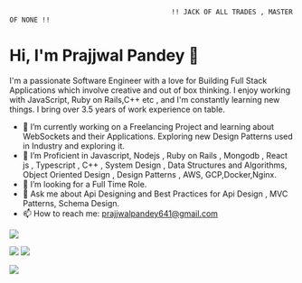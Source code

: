 
                                            !! JACK OF ALL TRADES , MASTER OF NONE !!

  

# Hi, I'm Prajjwal Pandey 👋

I'm a passionate Software Engineer with a love for Building Full Stack Applications which involve creative and out of box thinking. I enjoy working with JavaScript, Ruby on Rails,C++ etc , and I'm constantly learning new things.
I bring over 3.5 years of work experience on table.

- 🔭 I’m currently working on a Freelancing Project and  learning about WebSockets and their Applications.  Exploring new Design Patterns used in Industry and exploring it.
- 🌱 I’m Proficient in Javascript, Nodejs , Ruby on Rails , Mongodb , React js , Typescript , C++ , System Design , Data Structures and Algorithms, Object Oriented Design , Design Patterns , AWS, GCP,Docker,Nginx.
- 🤔 I’m looking for a Full Time Role.
- 💬 Ask me about  Api Designing and Best Practices for Api Design , MVC Patterns, Schema Design.
- 📫 How to reach me: prajjwalpandey641@gmail.com


 ![](http://github-profile-summary-cards.vercel.app/api/cards/profile-details?username=pp641&theme=moltack)

 

![](http://github-profile-summary-cards.vercel.app/api/cards/stats?username=pp641&theme=moltack)                    ![](http://github-profile-summary-cards.vercel.app/api/cards/productive-time?username=pp641&theme=moltack&utcOffset=8)

![](https://github-profile-trophy.vercel.app/?username=pp641)
